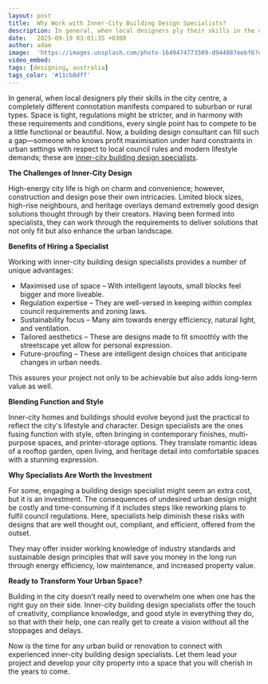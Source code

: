 ```yaml
---
layout: post
title:  Why Work with Inner-City Building Design Specialists?
description: In general, when local designers ply their skills in the city centre, a completely different connotation manifests compared to suburban or rural types.
date:   2025-09-19 03:01:35 +0300
author: adam
image:  'https://images.unsplash.com/photo-1649474773509-d944087eebf6?q=80&w=952&auto=format&fit=crop&ixlib=rb-4.1.0&ixid=M3wxMjA3fDB8MHxwaG90by1wYWdlfHx8fGVufDB8fHx8fA%3D%3D'
video_embed:
tags: [designing, australia]
tags_color: '#11cb8dff'
---
```


In general, when local designers ply their skills in the city centre, a completely different connotation manifests compared to suburban or rural types. Space is tight, regulations might be stricter, and in harmony with these requirements and conditions, every single point has to compete to be a little functional or beautiful. Now, a building design consultant can fill such a gap—someone who knows profit maximisation under hard constraints in urban settings with respect to local council rules and modern lifestyle demands; these are [inner-city building design specialists](https://byarchitecture.com.au/melbourne-cbd/).

**The Challenges of Inner-City Design**

High-energy city life is high on charm and convenience; however, construction and design pose their own intricacies. Limited block sizes, high-rise neighbours, and heritage overlays demand extremely good design solutions thought through by their creators. Having been formed into specialists, they can work through the requirements to deliver solutions that not only fit but also enhance the urban landscape.

**Benefits of Hiring a Specialist**

Working with inner-city building design specialists provides a number of unique advantages:

* Maximised use of space – With intelligent layouts, small blocks feel bigger and more liveable.  
* Regulation expertise – They are well-versed in keeping within complex council requirements and zoning laws.  
* Sustainability focus – Many aim towards energy efficiency, natural light, and ventilation.  
* Tailored aesthetics – These are designs made to fit smoothly with the streetscape yet allow for personal expression.  
* Future-proofing – These are intelligent design choices that anticipate changes in urban needs.

This assures your project not only to be achievable but also adds long-term value as well.

**Blending Function and Style**

Inner-city homes and buildings should evolve beyond just the practical to reflect the city's lifestyle and character. Design specialists are the ones fusing function with style, often bringing in contemporary finishes, multi-purpose spaces, and printer-storage options. They translate romantic ideas of a rooftop garden, open living, and heritage detail into comfortable spaces with a stunning expression.

**Why Specialists Are Worth the Investment**

For some, engaging a building design specialist might seem an extra cost, but it is an investment. The consequences of undesired urban design might be costly and time-consuming if it includes steps like reworking plans to fulfil council regulations. Here, specialists help diminish these risks with designs that are well thought out, compliant, and efficient, offered from the outset.

They may offer insider working knowledge of industry standards and sustainable design principles that will save you money in the long run through energy efficiency, low maintenance, and increased property value.

**Ready to Transform Your Urban Space?**

Building in the city doesn’t really need to overwhelm one when one has the right guy on their side. Inner-city building design specialists offer the touch of creativity, compliance knowledge, and good style in everything they do, so that with their help, one can really get to create a vision without all the stoppages and delays. 

Now is the time for any urban build or renovation to connect with experienced inner-city building design specialists. Let them lead your project and develop your city property into a space that you will cherish in the years to come.